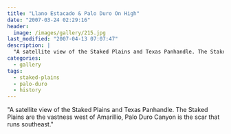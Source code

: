 ```yaml
---
title: "Llano Estacado & Palo Duro On High"
date: "2007-03-24 02:29:16"
header:
  image: /images/gallery/215.jpg
last_modified: "2007-04-13 07:07:47"
description: |
  "A satellite view of the Staked Plains and Texas Panhandle. The Staked Plains are the vastness west of Amarillio, Palo Duro Canyon is the scar that runs southeast."
categories:
  - gallery
tags:
  - staked-plains
  - palo-duro
  - history  
---
```


"A satellite view of the Staked Plains and Texas Panhandle. The Staked Plains are the vastness west of Amarillio, Palo Duro Canyon is the scar that runs southeast."
